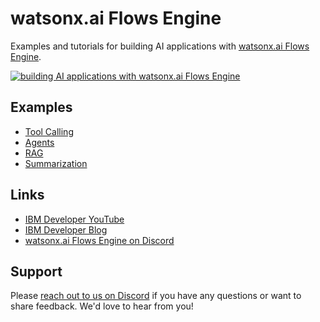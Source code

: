 # watsonx.ai Flows Engine

Examples and tutorials for building AI applications with [watsonx.ai Flows Engine](https://ibm.biz/wxflows-dashboard).

[![building AI applications with watsonx.ai Flows Engine](http://img.youtube.com/vi/75J7M0TM6-M/0.jpg)](http://www.youtube.com/watch?v=75J7M0TM6-M "Video Title")

## Examples

- [Tool Calling](./examples/tool-calling/)
- [Agents](./examples/agents/)
- [RAG](./examples/rag-question-answer/)
- [Summarization](./examples/webpage-summarization/)

## Links

- [IBM Developer YouTube](https://www.youtube.com/@IBMDeveloperAdvocates/videos)
- [IBM Developer Blog](https://developer.ibm.com)
- [watsonx.ai Flows Engine on Discord](https://ibm.biz/wxflows-discord)

## Support

Please [reach out to us on Discord](https://ibm.biz/wxflows-discord) if you have any questions or want to share feedback. We'd love to hear from you!
